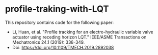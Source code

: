 # profile-traking-with-LQT
This repository contains code for the following paper:
- Li, Huan, et al. "Profile tracking for an electro-hydraulic variable valve actuator using receding horizon LQT." IEEE/ASME Transactions on Mechatronics 24.1 (2019): 338-349.
- Doi: https://doi.org/10.1109/TMECH.2019.2892038
